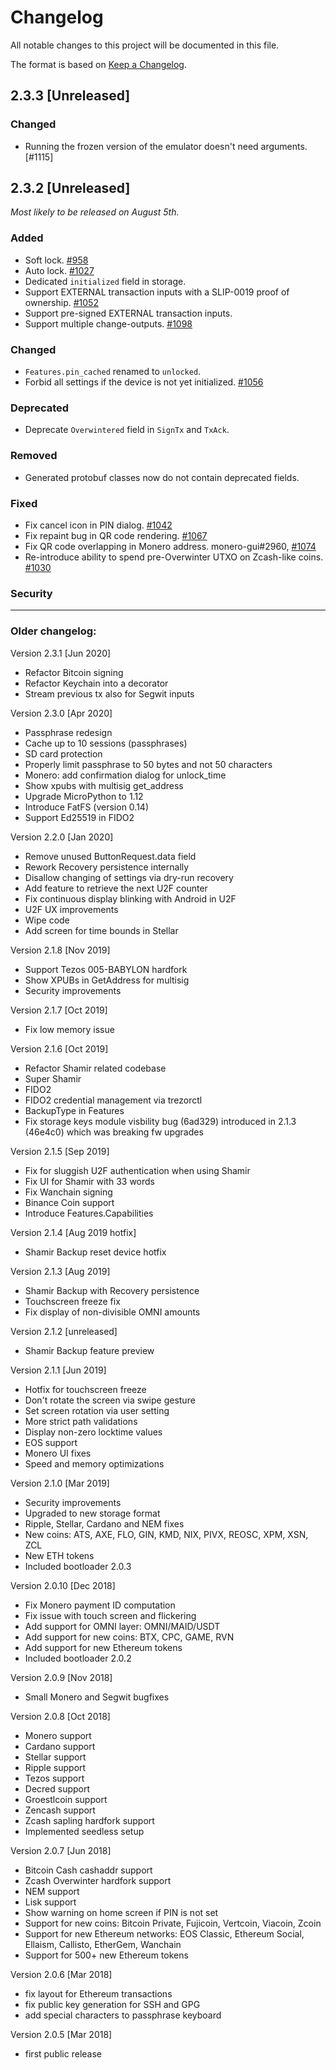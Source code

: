 # Changelog

All notable changes to this project will be documented in this file.

The format is based on [Keep a Changelog](https://keepachangelog.com/en/1.0.0/).

## 2.3.3 [Unreleased]

### Changed
- Running the frozen version of the emulator doesn't need arguments.  [#1115]


## 2.3.2 [Unreleased]

_Most likely to be released on August 5th._

### Added
- Soft lock.  [#958]
- Auto lock.  [#1027]
- Dedicated `initialized` field in storage.
- Support EXTERNAL transaction inputs with a SLIP-0019 proof of ownership.  [#1052]
- Support pre-signed EXTERNAL transaction inputs.
- Support multiple change-outputs.  [#1098]

### Changed
- `Features.pin_cached` renamed to `unlocked`.
- Forbid all settings if the device is not yet initialized.  [#1056]

### Deprecated
- Deprecate `Overwintered` field in `SignTx` and `TxAck`.

### Removed
- Generated protobuf classes now do not contain deprecated fields.

### Fixed
- Fix cancel icon in PIN dialog.  [#1042]
- Fix repaint bug in QR code rendering.  [#1067]
- Fix QR code overlapping in Monero address.  monero-gui#2960, [#1074]
- Re-introduce ability to spend pre-Overwinter UTXO on Zcash-like coins.  [#1030]

### Security


------------

### Older changelog:

Version 2.3.1 [Jun 2020]
* Refactor Bitcoin signing
* Refactor Keychain into a decorator
* Stream previous tx also for Segwit inputs

Version 2.3.0 [Apr 2020]
* Passphrase redesign
* Cache up to 10 sessions (passphrases)
* SD card protection
* Properly limit passphrase to 50 bytes and not 50 characters
* Monero: add confirmation dialog for unlock_time
* Show xpubs with multisig get_address
* Upgrade MicroPython to 1.12
* Introduce FatFS (version 0.14)
* Support Ed25519 in FIDO2

Version 2.2.0 [Jan 2020]
* Remove unused ButtonRequest.data field
* Rework Recovery persistence internally
* Disallow changing of settings via dry-run recovery
* Add feature to retrieve the next U2F counter
* Fix continuous display blinking with Android in U2F
* U2F UX improvements
* Wipe code
* Add screen for time bounds in Stellar

Version 2.1.8 [Nov 2019]
* Support Tezos 005-BABYLON hardfork
* Show XPUBs in GetAddress for multisig
* Security improvements

Version 2.1.7 [Oct 2019]
* Fix low memory issue

Version 2.1.6 [Oct 2019]
* Refactor Shamir related codebase
* Super Shamir
* FIDO2
* FIDO2 credential management via trezorctl
* BackupType in Features
* Fix storage keys module visbility bug (6ad329) introduced in 2.1.3 (46e4c0) which was breaking fw upgrades

Version 2.1.5 [Sep 2019]
* Fix for sluggish U2F authentication when using Shamir
* Fix UI for Shamir with 33 words
* Fix Wanchain signing
* Binance Coin support
* Introduce Features.Capabilities

Version 2.1.4 [Aug 2019 hotfix]
* Shamir Backup reset device hotfix

Version 2.1.3 [Aug 2019]
* Shamir Backup with Recovery persistence
* Touchscreen freeze fix
* Fix display of non-divisible OMNI amounts

Version 2.1.2 [unreleased]
* Shamir Backup feature preview

Version 2.1.1 [Jun 2019]
* Hotfix for touchscreen freeze
* Don't rotate the screen via swipe gesture
* Set screen rotation via user setting
* More strict path validations
* Display non-zero locktime values
* EOS support
* Monero UI fixes
* Speed and memory optimizations

Version 2.1.0 [Mar 2019]
* Security improvements
* Upgraded to new storage format
* Ripple, Stellar, Cardano and NEM fixes
* New coins: ATS, AXE, FLO, GIN, KMD, NIX,
  PIVX, REOSC, XPM, XSN, ZCL
* New ETH tokens
* Included bootloader 2.0.3

Version 2.0.10 [Dec 2018]
* Fix Monero payment ID computation
* Fix issue with touch screen and flickering
* Add support for OMNI layer: OMNI/MAID/USDT
* Add support for new coins: BTX, CPC, GAME, RVN
* Add support for new Ethereum tokens
* Included bootloader 2.0.2

Version 2.0.9 [Nov 2018]
* Small Monero and Segwit bugfixes

Version 2.0.8 [Oct 2018]
* Monero support
* Cardano support
* Stellar support
* Ripple support
* Tezos support
* Decred support
* Groestlcoin support
* Zencash support
* Zcash sapling hardfork support
* Implemented seedless setup

Version 2.0.7 [Jun 2018]
* Bitcoin Cash cashaddr support
* Zcash Overwinter hardfork support
* NEM support
* Lisk support
* Show warning on home screen if PIN is not set
* Support for new coins:
  Bitcoin Private, Fujicoin, Vertcoin, Viacoin, Zcoin
* Support for new Ethereum networks:
  EOS Classic, Ethereum Social, Ellaism, Callisto, EtherGem, Wanchain
* Support for 500+ new Ethereum tokens

Version 2.0.6 [Mar 2018]
* fix layout for Ethereum transactions
* fix public key generation for SSH and GPG
* add special characters to passphrase keyboard

Version 2.0.5 [Mar 2018]
* first public release

[#958]: https://github.com/trezor/trezor-firmware/issues/958
[#1027]: https://github.com/trezor/trezor-firmware/issues/1027
[#1030]: https://github.com/trezor/trezor-firmware/issues/1030
[#1042]: https://github.com/trezor/trezor-firmware/issues/1042
[#1052]: https://github.com/trezor/trezor-firmware/issues/1052
[#1056]: https://github.com/trezor/trezor-firmware/issues/1056
[#1067]: https://github.com/trezor/trezor-firmware/issues/1067
[#1074]: https://github.com/trezor/trezor-firmware/issues/1074
[#1098]: https://github.com/trezor/trezor-firmware/issues/1098
